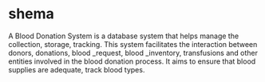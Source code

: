 # shema
 A Blood Donation System is a database system that helps manage the collection, storage, tracking. This system facilitates the interaction between donors, donations, blood _request, blood _inventory, transfusions and other entities involved in the blood donation process. It aims to ensure that blood supplies are adequate, track blood types.
